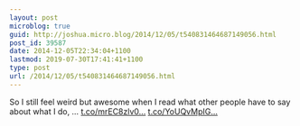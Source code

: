 ```yaml
---
layout: post
microblog: true
guid: http://joshua.micro.blog/2014/12/05/t540831464687149056.html
post_id: 39587
date: 2014-12-05T22:34:04+1100
lastmod: 2019-07-30T17:41:41+1100
type: post
url: /2014/12/05/t540831464687149056.html
---
```

So I still feel weird but awesome when I read what other people have to say about what I do, … [t.co/mrEC8zlv0...](http://t.co/mrEC8zlv0Z) [t.co/YoUQvMpIG...](http://t.co/YoUQvMpIGP)
